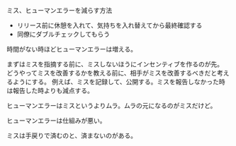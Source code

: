ミス、ヒューマンエラーを減らす方法

- リリース前に休憩を入れて、気持ちを入れ替えてから最終確認する
- 同僚にダブルチェックしてもらう

時間がない時ほどヒューマンエラーは増える。

まずはミスを指摘する前に、ミスしないほうにインセンティブを作るのが先。
どうやってミスを改善するかを教える前に、相手がミスを改善するべきだと考えるようにする。
例えば、ミスを記録して、公開する。ミスを報告しなかった時は報告した時よりも減点する。

ヒューマンエラーはミスというよりムラ。ムラの元になるのがミスだけど。

ヒューマンエラーは仕組みが悪い。

ミスは手戻りで済むのと、済まないのがある。
